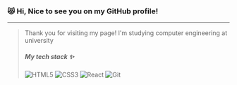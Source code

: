 ### 😻 Hi, Nice to see you on my **GitHub** profile!
___
>Thank you for visiting my page!
>l'm studying computer engineering at university
>##### My tech stack ✨
>![HTML5](https://img.shields.io/badge/-HTML-red?style=flat-square&logo=html5&logoColor=ffffff) ![CSS3](https://img.shields.io/badge/-CSS-black?style=flat-square&logo=css3&logoColor=ffffff) ![React](https://img.shields.io/badge/-REACT-blue?style=flat-square&logo=react&logoColor=ffffff) ![Git](https://img.shields.io/badge/-GIT-yellow?style=flat-square&logo=git&logoColor=ffffff)
